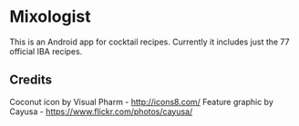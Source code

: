 # Mixologist

This is an Android app for cocktail recipes. Currently it includes just the 77 official IBA recipes.


## Credits

Coconut icon by Visual Pharm - http://icons8.com/
Feature graphic by Cayusa - https://www.flickr.com/photos/cayusa/

